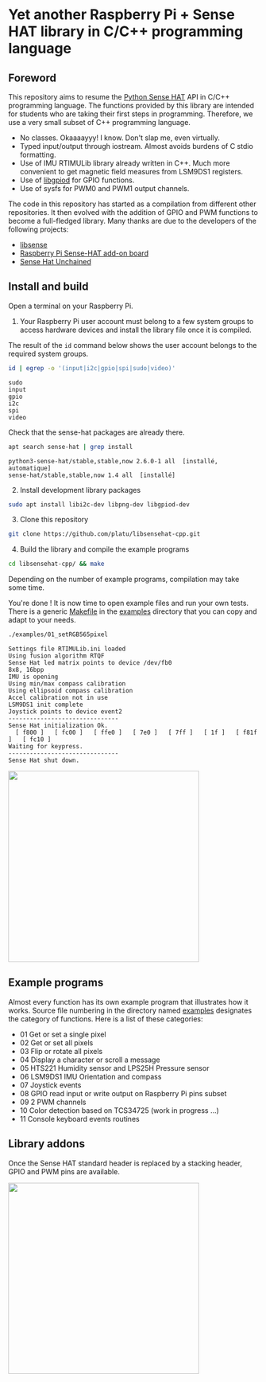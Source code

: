 # Yet another Raspberry Pi + Sense HAT library in C/C++ programming language

## Foreword 

This repository aims to resume the [Python Sense
HAT](https://github.com/astro-pi/python-sense-hat) API in C/C++ programming
language. The functions provided by this library are intended for students who
are taking their first steps in programming. Therefore, we use a very small
subset of C++ programming language.

* No classes. Okaaaayyy! I know. Don't slap me, even virtually.
* Typed input/output through iostream. Almost avoids burdens of C stdio formatting.
* Use of IMU RTIMULib library already written in C++. Much more convenient to
  get magnetic field measures from LSM9DS1 registers.
* Use of [libgpiod](https://git.kernel.org/pub/scm/libs/libgpiod/libgpiod.git/) for GPIO functions.
* Use of sysfs for PWM0 and PWM1 output channels.

The code in this repository has started as a compilation from different other
repositories. It then evolved with the addition of GPIO and PWM functions to
become a full-fledged library. Many thanks are due to the developers of the
following projects:

* [libsense](https://github.com/moshegottlieb/libsense)
* [Raspberry Pi Sense-HAT add-on board](https://github.com/davebm1/c-sense-hat)
* [Sense Hat Unchained](https://github.com/bitbank2/sense_hat_unchained)

## Install and build

Open a terminal on your Raspberry Pi.

1. Your Raspberry Pi user account must belong to a few system groups to access
   hardware devices and install the library file once it is compiled.

The result of the `id` command below shows the user account belongs to the
required system groups.
 ```bash
 id | egrep -o '(input|i2c|gpio|spi|sudo|video)'
 ```
 ```bash=
 sudo
 input
 gpio
 i2c
 spi
 video
 ```

  Check that the sense-hat packages are already there.
 ```bash
 apt search sense-hat | grep install
 ```

 ```bash=
 python3-sense-hat/stable,stable,now 2.6.0-1 all  [installé, automatique]
 sense-hat/stable,stable,now 1.4 all  [installé]
 ```

2. Install development library packages

 ```bash
 sudo apt install libi2c-dev libpng-dev libgpiod-dev
 ```

3. Clone this repository

 ```bash
 git clone https://github.com/platu/libsensehat-cpp.git
 ```

4. Build the library and compile the example programs

 ```bash
 cd libsensehat-cpp/ && make
 ```

 Depending on the number of example programs, compilation may take some time.

 You're done ! It is now time to open example files and run your own tests.
 There is a generic [Makefile](examples/Makefile) in the [examples](examples/)
 directory that you can copy and adapt to your needs.

 ```bash
 ./examples/01_setRGB565pixel
 ```

 ```bash=
 Settings file RTIMULib.ini loaded
 Using fusion algorithm RTQF
 Sense Hat led matrix points to device /dev/fb0
 8x8, 16bpp
 IMU is opening
 Using min/max compass calibration
 Using ellipsoid compass calibration
 Accel calibration not in use
 LSM9DS1 init complete
 Joystick points to device event2
 -------------------------------
 Sense Hat initialization Ok.
   [ f800 ]   [ fc00 ]   [ ffe0 ]   [ 7e0 ]   [ 7ff ]   [ 1f ]   [ f81f ]   [ fc10 ] 
 Waiting for keypress.
 -------------------------------
 Sense Hat shut down.
 ```

<img src="https://inetdoc.net/images/sensehat.jpg" width="384px" />

## Example programs

Almost every function has its own example program that illustrates how it
works. Source file numbering in the directory named [examples](examples/)
designates the category of functions. Here is a list of these categories:

* 01 Get or set a single pixel
* 02 Get or set all pixels
* 03 Flip or rotate all pixels
* 04 Display a character or scroll a message
* 05 HTS221 Humidity sensor and LPS25H Pressure sensor
* 06 LSM9DS1 IMU Orientation and compass
* 07 Joystick events
* 08 GPIO read input or write output on Raspberry Pi pins subset
* 09 2 PWM channels 
* 10 Color detection based on TCS34725 (work in progress ...)
* 11 Console keyboard events routines

## Library addons

Once the Sense HAT standard header is replaced by a stacking header, GPIO and
PWM pins are available.

<img src="https://inetdoc.net/images/sensehat_stacking.jpg" width="384px" />
